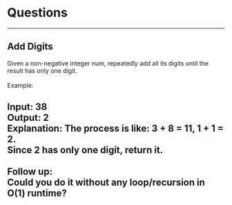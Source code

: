 # Questions
-------------------
## Add Digits

Given a non-negative integer num, repeatedly add all its digits until the result has only one digit.<br><br>
Example:<br>

Input: 38 <br>
Output: 2 <br>
Explanation: The process is like: 3 + 8 = 11, 1 + 1 = 2. <br> 
             Since 2 has only one digit, return it. <br> <br>
Follow up:<br>
Could you do it without any loop/recursion in O(1) runtime? <br>
--------------------
